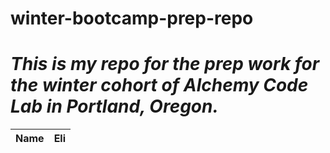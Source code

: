 # **winter-bootcamp-prep-repo**

# _This is my repo for the prep work for the winter cohort of Alchemy Code Lab in Portland, Oregon._

| Name | Eli |
| ---- | ----|
